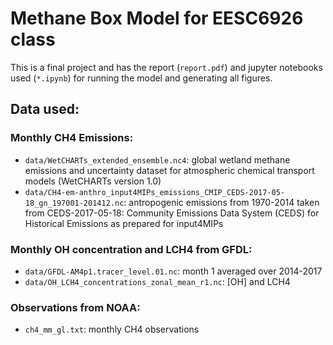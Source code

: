 # Methane Box Model for EESC6926 class

This is a final project and has the report (`report.pdf`) and jupyter notebooks used (`*.ipynb`) for running the model and generating all figures. 

## Data used: 

### Monthly CH4 Emissions: 
* `data/WetCHARTs_extended_ensemble.nc4`: global wetland methane emissions and uncertainty dataset for atmospheric chemical transport models (WetCHARTs version 1.0)
* `data/CH4-em-anthro_input4MIPs_emissions_CMIP_CEDS-2017-05-18_gn_197001-201412.nc`: antropogenic emissions from 1970-2014 taken from CEDS-2017-05-18: Community Emissions Data System (CEDS) for Historical Emissions as prepared for input4MIPs
 
### Monthly OH concentration and LCH4 from GFDL: 
* `data/GFDL-AM4p1.tracer_level.01.nc`: month 1 averaged over 2014-2017 
* `data/OH_LCH4_concentrations_zonal_mean_r1.nc`: [OH] and LCH4

### Observations from NOAA: 
* `ch4_mm_gl.txt`: monthly CH4 observations

